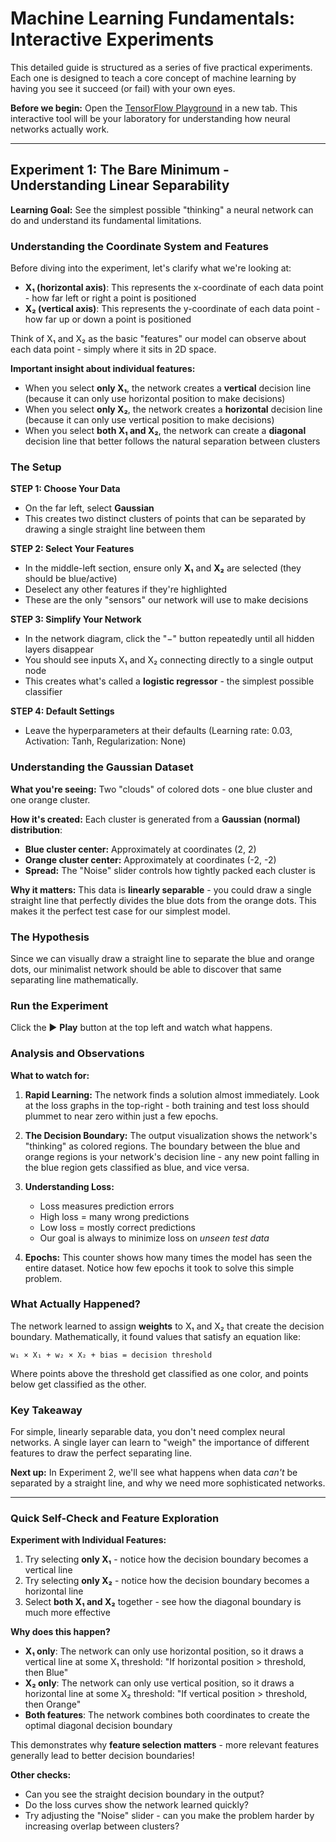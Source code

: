 # Machine Learning Fundamentals: Interactive Experiments

This detailed guide is structured as a series of five practical experiments. Each one is designed to teach a core concept of machine learning by having you see it succeed (or fail) with your own eyes.

**Before we begin:** Open the [TensorFlow Playground](https://playground.tensorflow.org) in a new tab. This interactive tool will be your laboratory for understanding how neural networks actually work.

---

## Experiment 1: The Bare Minimum - Understanding Linear Separability

**Learning Goal:** See the simplest possible "thinking" a neural network can do and understand its fundamental limitations.

### Understanding the Coordinate System and Features

Before diving into the experiment, let's clarify what we're looking at:

- **X₁ (horizontal axis)**: This represents the x-coordinate of each data point - how far left or right a point is positioned
- **X₂ (vertical axis)**: This represents the y-coordinate of each data point - how far up or down a point is positioned

Think of X₁ and X₂ as the basic "features" our model can observe about each data point - simply where it sits in 2D space.

**Important insight about individual features:**
- When you select **only X₁**, the network creates a **vertical** decision line (because it can only use horizontal position to make decisions)
- When you select **only X₂**, the network creates a **horizontal** decision line (because it can only use vertical position to make decisions)
- When you select **both X₁ and X₂**, the network can create a **diagonal** decision line that better follows the natural separation between clusters

### The Setup

**STEP 1: Choose Your Data**
- On the far left, select **Gaussian**
- This creates two distinct clusters of points that can be separated by drawing a single straight line between them

**STEP 2: Select Your Features**  
- In the middle-left section, ensure only **X₁** and **X₂** are selected (they should be blue/active)
- Deselect any other features if they're highlighted
- These are the only "sensors" our network will use to make decisions

**STEP 3: Simplify Your Network**
- In the network diagram, click the "−" button repeatedly until all hidden layers disappear
- You should see inputs X₁ and X₂ connecting directly to a single output node
- This creates what's called a **logistic regressor** - the simplest possible classifier

**STEP 4: Default Settings**
- Leave the hyperparameters at their defaults (Learning rate: 0.03, Activation: Tanh, Regularization: None)

### Understanding the Gaussian Dataset

**What you're seeing:** Two "clouds" of colored dots - one blue cluster and one orange cluster.

**How it's created:** Each cluster is generated from a **Gaussian (normal) distribution**:
- **Blue cluster center:** Approximately at coordinates (2, 2) 
- **Orange cluster center:** Approximately at coordinates (-2, -2)
- **Spread:** The "Noise" slider controls how tightly packed each cluster is

**Why it matters:** This data is **linearly separable** - you could draw a single straight line that perfectly divides the blue dots from the orange dots. This makes it the perfect test case for our simplest model.

### The Hypothesis

Since we can visually draw a straight line to separate the blue and orange dots, our minimalist network should be able to discover that same separating line mathematically.

### Run the Experiment

Click the ▶️ **Play** button at the top left and watch what happens.

### Analysis and Observations

**What to watch for:**

1. **Rapid Learning:** The network finds a solution almost immediately. Look at the loss graphs in the top-right - both training and test loss should plummet to near zero within just a few epochs.

2. **The Decision Boundary:** The output visualization shows the network's "thinking" as colored regions. The boundary between the blue and orange regions is your network's decision line - any new point falling in the blue region gets classified as blue, and vice versa.

3. **Understanding Loss:** 
   - Loss measures prediction errors
   - High loss = many wrong predictions
   - Low loss = mostly correct predictions  
   - Our goal is always to minimize loss on *unseen test data*

4. **Epochs:** This counter shows how many times the model has seen the entire dataset. Notice how few epochs it took to solve this simple problem.

### What Actually Happened?

The network learned to assign **weights** to X₁ and X₂ that create the decision boundary. Mathematically, it found values that satisfy an equation like:

`w₁ × X₁ + w₂ × X₂ + bias = decision threshold`

Where points above the threshold get classified as one color, and points below get classified as the other.

### Key Takeaway

For simple, linearly separable data, you don't need complex neural networks. A single layer can learn to "weigh" the importance of different features to draw the perfect separating line.

**Next up:** In Experiment 2, we'll see what happens when data *can't* be separated by a straight line, and why we need more sophisticated networks.

---

### Quick Self-Check and Feature Exploration

**Experiment with Individual Features:**
1. Try selecting **only X₁** - notice how the decision boundary becomes a vertical line
2. Try selecting **only X₂** - notice how the decision boundary becomes a horizontal line
3. Select **both X₁ and X₂** together - see how the diagonal boundary is much more effective

**Why does this happen?**
- **X₁ only**: The network can only use horizontal position, so it draws a vertical line at some X₁ threshold: "If horizontal position > threshold, then Blue"
- **X₂ only**: The network can only use vertical position, so it draws a horizontal line at some X₂ threshold: "If vertical position > threshold, then Orange"  
- **Both features**: The network combines both coordinates to create the optimal diagonal decision boundary

This demonstrates why **feature selection matters** - more relevant features generally lead to better decision boundaries!

**Other checks:**
- Can you see the straight decision boundary in the output?
- Do the loss curves show the network learned quickly?
- Try adjusting the "Noise" slider - can you make the problem harder by increasing overlap between clusters?
